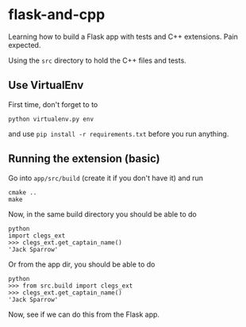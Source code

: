 # flask-and-cpp
Learning how to build a Flask app with tests and C++ extensions.  Pain expected.

Using the `src` directory to hold the C++ files and tests.

## Use VirtualEnv

First time, don't forget to to

```
python virtualenv.py env
```

and use `pip install -r requirements.txt` before you run anything.

## Running the extension (basic)

Go into `app/src/build` (create it if you don't have it) and run
```
cmake ..
make
```

Now, in the same build directory you should be able to do 
```
python
import clegs_ext
>>> clegs_ext.get_captain_name()
'Jack Sparrow'
```

Or from the app dir, you should be able to do 

```
python
>>> from src.build import clegs_ext
>>> clegs_ext.get_captain_name()
'Jack Sparrow'
```

Now, see if we can do this from the Flask app.

